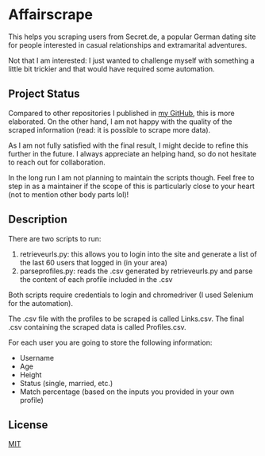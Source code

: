 # Affairscrape

This helps you scraping users from Secret.de, a popular German dating site for people interested in casual relationships and extramarital adventures.

Not that I am interested: I just wanted to challenge myself with something a little bit trickier and that would have required some automation.


## Project Status

Compared to other repositories I published in [my GitHub](https://github.com/mpomar), this is more elaborated. 
On the other hand, I am not happy with the quality of the scraped information (read: it is possible to scrape more data). 

As I am not fully satisfied with the final result, I might decide to refine this further in the future. 
I always appreciate an helping hand, so do not hesitate to reach out for collaboration.

In the long run I am not planning to maintain the scripts though. Feel free to step in as a maintainer if the scope of this is particularly close to your heart (not to mention other body parts lol)!


## Description

There are two scripts to run:
1) retrieveurls.py: this allows you to login into the site and generate a list of the last 60 users that logged in (in your area)
2) parseprofiles.py: reads the .csv generated by retrieveurls.py and parse the content of each profile included in the .csv

Both scripts require credentials to login and chromedriver (I used Selenium for the automation).

The .csv file with the profiles to be scraped is called Links.csv.
The final .csv containing the scraped data is called Profiles.csv.

For each user you are going to store the following information:

- Username
- Age
- Height
- Status (single, married, etc.)
- Match percentage (based on the inputs you provided in your own profile)

## License

[MIT](https://choosealicense.com/licenses/mit/)